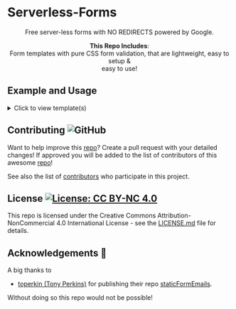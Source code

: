 # Serverless-Forms
<div align="center">
Free server-less forms with NO REDIRECTS powered by Google. <br>

<b>This Repo Includes</b>:<br>Form templates with pure CSS form validation, that are lightweight, easy to setup & <br>
  easy to use!
</div>

## Example and Usage

<details>
  <summary>Click to view template(s)</summary>
  
### Templates  
  <br>
  
- **Contact Form Template**  
  [Source](https://github.com/MarketingPipeline/Python-In-The-Browser/blob/main/demos/PyScript/adding_integers.html),
  [Demo](https://marketingpip.github.io/Serverless-Mail-Form/Contact-Form/),
   [How to Setup](https://marketingpip.github.io/Serverless-Mail-Form/Contact-Form/)
    

 
 
  
  
  

<details>
  <summary>Click to view photo preview</summary>
  <br>
<img src="https://i.imgur.com/f24lES2.png"></img>
</details>



----

- **Newsletter Template 1**  
  [Source](https://github.com/MarketingPipeline/Python-In-The-Browser/blob/main/demos/PyScript/adding_integers.html),
  [Demo](https://marketingpip.github.io/Serverless-Mail-Form/Newsletter/),
   [How to Setup](https://marketingpip.github.io/Serverless-Mail-Form/Contact-Form/)
    



<details>
   <summary>Click to view photo preview</summary>
  <br>
<img src="https://i.imgur.com/2fWdbUQ.png"></img>
</details>


----


- **Newsletter Template 2**  
  [Source](https://github.com/MarketingPipeline/Python-In-The-Browser/blob/main/demos/PyScript/adding_integers.html),
  [Demo](https://marketingpip.github.io/Serverless-Mail-Form/Newsletter-2/),
   [How to Setup](https://marketingpip.github.io/Serverless-Mail-Form/Contact-Form/)
    



<details>
  <summary>Click to view photo preview</summary>
  <br>
<img src="https://i.imgur.com/tSXRDtt.png"></img>
</details>


  
----


- **Guestbook** (includes a server-less based database) 

  [Source](https://github.com/MarketingPipeline/Python-In-The-Browser/blob/main/demos/PyScript/adding_integers.html),
  [Demo](https://marketingpip.github.io/Serverless-Mail-Form/Newsletter-2/),
   [How to Setup](https://marketingpip.github.io/Serverless-Mail-Form/Contact-Form/)
    



<details>
  <summary>Click to view photo preview</summary>
  <br>
<img src="https://i.imgur.com/tSXRDtt.png"></img>
</details>


  
----

If you want more info on how to make custom field forms / your own form fields read this repo
[staticFormEmails](https://github.com/toperkin/staticFormEmails)
  
</details>



## Contributing ![GitHub](https://img.shields.io/github/contributors/MarketingPipeline/Python-In-The-Browser)

Want to help improve this [repo](https://github.com/MarketingPipeline/Python-In-The-Browser/)? Create a pull request with your detailed changes! If approved you will be added to the list of contributors of this awesome [repo](https://github.com/MarketingPipeline/Python-In-The-Browser/)!

See also the list of
[contributors](https://github.com/MarketingPipeline/Python-In-The-Browser/graphs/contributors) who
participate in this project.

## License <a href="https://github.com/MarketingPipeline/Python-In-The-Browser/blob/main/LICENSE"> <img alt="License: CC BY-NC 4.0" src="https://img.shields.io/badge/License-CC%20BY--NC%204.0-orange.svg"></img></a>


This repo is licensed under the Creative Commons Attribution-NonCommercial 4.0 International License - see the
[LICENSE.md](https://github.com/MarketingPipeline/Python-In-The-Browser/blob/main/LICENSE) file for
details.

## Acknowledgements 💙

A big thanks to 

- [toperkin (Tony Perkins)](https://github.com/toperkin/) for publishing their repo [staticFormEmails](https://github.com/toperkin/staticFormEmails).

 Without doing so this repo would not be possible!
